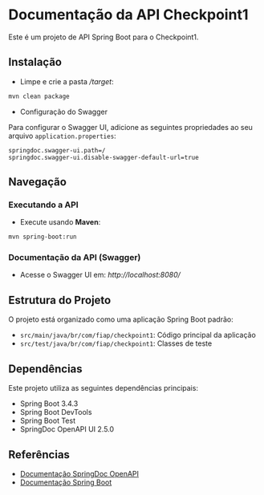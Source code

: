 # Documentação da API Checkpoint1

Este é um projeto de API Spring Boot para o Checkpoint1.

## Instalação

* Limpe e crie a pasta */target*:

```bash
mvn clean package
```

* Configuração do Swagger

Para configurar o Swagger UI, adicione as seguintes propriedades ao seu arquivo `application.properties`:

```properties:c:\Users\carol\OneDrive\Desktop\www\checkpoint1\src\main\resources\application.properties
springdoc.swagger-ui.path=/
springdoc.swagger-ui.disable-swagger-default-url=true
```

## Navegação
### Executando a API
* Execute usando **Maven**:
```bash
mvn spring-boot:run
```

### Documentação da API (Swagger)
- Acesse o Swagger UI em: *http://localhost:8080/*

## Estrutura do Projeto
O projeto está organizado como uma aplicação Spring Boot padrão:
- `src/main/java/br/com/fiap/checkpoint1`: Código principal da aplicação
- `src/test/java/br/com/fiap/checkpoint1`: Classes de teste

## Dependências
Este projeto utiliza as seguintes dependências principais:
- Spring Boot 3.4.3
- Spring Boot DevTools
- Spring Boot Test
- SpringDoc OpenAPI UI 2.5.0

## Referências
- [Documentação SpringDoc OpenAPI](https://springdoc.org/)
- [Documentação Spring Boot](https://spring.io/projects/spring-boot)
